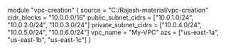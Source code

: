 module "vpc-creation" {
  source = "C:/Rajesh-material/vpc-creation"
  cidr_blocks = "10.0.0.0/16"
  public_subnet_cidrs = ["10.0.1.0/24", "10.0.2.0/24", "10.0.3.0/24"]
  private_subnet_cidrs = ["10.0.4.0/24", "10.0.5.0/24", "10.0.6.0/24"]
  vpc_name = "My-VPC"
  azs = ["us-east-1a", "us-east-1b", "us-east-1c"]
}
